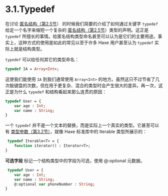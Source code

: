 # 3.1.Typedef

在讨论 [匿名结构（第2.5节](http:///#)） 的时候我们简要的介绍了如何通过关键字 `typedef` 给定一个名字来缩短一个复杂的 [匿名结构（第2.5节](http:///#)）类型的声明。这正是 `typedef` 所擅长的事情。给匿名结构类型命名甚至可以认为是它们的主要用途。事实上，这种方式的使用是如此的常见以至于许多 Haxe 用户甚至认为 `typedef` 实际上就是结构类型。

`typedef` 可以给任何其它的类型命名：

```haxe
typedef IA = Array<Int>;
```

这使我们能使用 `IA` 到我们通常使用 `Array<Int>` 的地方。虽然这只不过节省了几次敲键盘的次数，但在用于更复杂、混合的类型时会产生很大的差异。再一次，这正是为什么 `typedef` 和结构看起来那么连贯的原因：

```haxe
typedef User = { 
    var age : Int; 
    var name : String; 
} 
```

一个 `typedef` 并不是一个文本的替换，而是实际上一个真实的类型。它甚至可以有 [类型参数（第3.2节）](http:///#)，就像 Haxe 标准库中的 Iterable 类型所展示的：

```haxe
 typedef Iterable<T> = { 
    function iterator() : Iterator<T>;
}
```

**可选字段** 标记一个结构类型中的字段为可选，使用 @:optional 元数据。

```haxe
 typedef User = { 
    var age : Int; 
    var name : String; 
    @:optional var phoneNumber : String; 
}
```

